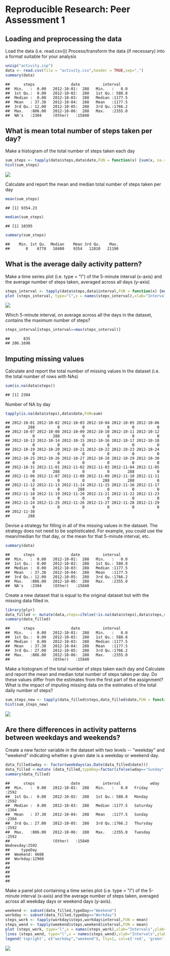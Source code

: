 # Reproducible Research: Peer Assessment 1


## Loading and preprocessing the data

Load the data (i.e. read.csv())
Process/transform the data (if necessary) into a format suitable for your analysis


```r
unzip("activity.zip")
data <- read.csv(file = "activity.csv",header = TRUE,sep=",")
summary(data)
```

```
##      steps                date          interval     
##  Min.   :  0.00   2012-10-01:  288   Min.   :   0.0  
##  1st Qu.:  0.00   2012-10-02:  288   1st Qu.: 588.8  
##  Median :  0.00   2012-10-03:  288   Median :1177.5  
##  Mean   : 37.38   2012-10-04:  288   Mean   :1177.5  
##  3rd Qu.: 12.00   2012-10-05:  288   3rd Qu.:1766.2  
##  Max.   :806.00   2012-10-06:  288   Max.   :2355.0  
##  NA's   :2304     (Other)   :15840
```


## What is mean total number of steps taken per day?

Make a histogram of the total number of steps taken each day

```r
sum_steps <- tapply(data$steps,data$date,FUN = function(x) {sum(x, na.rm = TRUE)} )
hist(sum_steps)
```

![](PA1_template_files/figure-html/unnamed-chunk-2-1.png) 

Calculate and report the mean and median total number of steps taken per day

```r
mean(sum_steps)
```

```
## [1] 9354.23
```

```r
median(sum_steps)
```

```
## [1] 10395
```

```r
summary(sum_steps)
```

```
##    Min. 1st Qu.  Median    Mean 3rd Qu.    Max. 
##       0    6778   10400    9354   12810   21190
```

## What is the average daily activity pattern?

Make a time series plot (i.e. type = "l") of the 5-minute interval (x-axis) and the average number of steps taken, averaged across all days (y-axis)

```r
steps_interval <- tapply(data$steps,data$interval,FUN = function(x) {mean(x, na.rm = TRUE)} )
plot (steps_interval, type="l",x = names(steps_interval),xlab="Intervals",ylab="steps/interval")
```

![](PA1_template_files/figure-html/unnamed-chunk-4-1.png) 

Which 5-minute interval, on average across all the days in the dataset, contains the maximum number of steps?

```r
steps_interval[steps_interval==max(steps_interval)]
```

```
##      835 
## 206.1698
```

## Imputing missing values

Calculate and report the total number of missing values in the dataset (i.e. the total number of rows with NAs)

```r
sum(is.na(data$steps))
```

```
## [1] 2304
```

Number of NA by day

```r
tapply(is.na(data$steps),data$date,FUN=sum)
```

```
## 2012-10-01 2012-10-02 2012-10-03 2012-10-04 2012-10-05 2012-10-06 
##        288          0          0          0          0          0 
## 2012-10-07 2012-10-08 2012-10-09 2012-10-10 2012-10-11 2012-10-12 
##          0        288          0          0          0          0 
## 2012-10-13 2012-10-14 2012-10-15 2012-10-16 2012-10-17 2012-10-18 
##          0          0          0          0          0          0 
## 2012-10-19 2012-10-20 2012-10-21 2012-10-22 2012-10-23 2012-10-24 
##          0          0          0          0          0          0 
## 2012-10-25 2012-10-26 2012-10-27 2012-10-28 2012-10-29 2012-10-30 
##          0          0          0          0          0          0 
## 2012-10-31 2012-11-01 2012-11-02 2012-11-03 2012-11-04 2012-11-05 
##          0        288          0          0        288          0 
## 2012-11-06 2012-11-07 2012-11-08 2012-11-09 2012-11-10 2012-11-11 
##          0          0          0        288        288          0 
## 2012-11-12 2012-11-13 2012-11-14 2012-11-15 2012-11-16 2012-11-17 
##          0          0        288          0          0          0 
## 2012-11-18 2012-11-19 2012-11-20 2012-11-21 2012-11-22 2012-11-23 
##          0          0          0          0          0          0 
## 2012-11-24 2012-11-25 2012-11-26 2012-11-27 2012-11-28 2012-11-29 
##          0          0          0          0          0          0 
## 2012-11-30 
##        288
```

Devise a strategy for filling in all of the missing values in the dataset. The strategy does not need to be sophisticated. For example, you could use the mean/median for that day, or the mean for that 5-minute interval, etc.


```r
summary(data)
```

```
##      steps                date          interval     
##  Min.   :  0.00   2012-10-01:  288   Min.   :   0.0  
##  1st Qu.:  0.00   2012-10-02:  288   1st Qu.: 588.8  
##  Median :  0.00   2012-10-03:  288   Median :1177.5  
##  Mean   : 37.38   2012-10-04:  288   Mean   :1177.5  
##  3rd Qu.: 12.00   2012-10-05:  288   3rd Qu.:1766.2  
##  Max.   :806.00   2012-10-06:  288   Max.   :2355.0  
##  NA's   :2304     (Other)   :15840
```


Create a new dataset that is equal to the original dataset but with the missing data filled in.


```r
library(plyr)
data_filled <- mutate(data,steps=ifelse(!is.na(data$steps),data$steps,steps_interval))
summary(data_filled)
```

```
##      steps                date          interval     
##  Min.   :  0.00   2012-10-01:  288   Min.   :   0.0  
##  1st Qu.:  0.00   2012-10-02:  288   1st Qu.: 588.8  
##  Median :  0.00   2012-10-03:  288   Median :1177.5  
##  Mean   : 37.38   2012-10-04:  288   Mean   :1177.5  
##  3rd Qu.: 27.00   2012-10-05:  288   3rd Qu.:1766.2  
##  Max.   :806.00   2012-10-06:  288   Max.   :2355.0  
##                   (Other)   :15840
```

Make a histogram of the total number of steps taken each day and Calculate and report the mean and median total number of steps taken per day. Do these values differ from the estimates from the first part of the assignment? What is the impact of imputing missing data on the estimates of the total daily number of steps?


```r
sum_steps_new <- tapply(data_filled$steps,data_filled$date,FUN = function(x) {sum(x, na.rm = TRUE)} )
hist(sum_steps_new)
```

![](PA1_template_files/figure-html/unnamed-chunk-10-1.png) 


## Are there differences in activity patterns between weekdays and weekends?

Create a new factor variable in the dataset with two levels -- "weekday" and "weekend" indicating whether a given date is a weekday or weekend day.

```r
data_filled$wday <- factor(weekdays(as.Date(data_filled$date)))
data_filled <-mutate (data_filled,typeDay=factor(ifelse(wday=="Sunday" | wday=="Saturday","Weekend","Workday")))
summary(data_filled)
```

```
##      steps                date          interval             wday     
##  Min.   :  0.00   2012-10-01:  288   Min.   :   0.0   Friday   :2592  
##  1st Qu.:  0.00   2012-10-02:  288   1st Qu.: 588.8   Monday   :2592  
##  Median :  0.00   2012-10-03:  288   Median :1177.5   Saturday :2304  
##  Mean   : 37.38   2012-10-04:  288   Mean   :1177.5   Sunday   :2304  
##  3rd Qu.: 27.00   2012-10-05:  288   3rd Qu.:1766.2   Thursday :2592  
##  Max.   :806.00   2012-10-06:  288   Max.   :2355.0   Tuesday  :2592  
##                   (Other)   :15840                    Wednesday:2592  
##     typeDay     
##  Weekend: 4608  
##  Workday:12960  
##                 
##                 
##                 
##                 
## 
```

Make a panel plot containing a time series plot (i.e. type = "l") of the 5-minute interval (x-axis) and the average number of steps taken, averaged across all weekday days or weekend days (y-axis).


```r
weekend <- subset(data_filled,typeDay=="Weekend")
workday <- subset(data_filled,typeDay=="Workday")
steps_work <- tapply(workday$steps,workday$interval,FUN = mean)
steps_wend <- tapply(weekend$steps,weekend$interval,FUN = mean)
plot (steps_work, type="l",x = names(steps_work),xlab="Intervals",ylab="steps/interval",col="red")
lines (steps_wend, type="l",x = names(steps_wend),xlab="Intervals",ylab="steps/interval",col = "green")
legend('topright', c("workday","weekend"), lty=1, col=c('red', 'green'), bty='n', cex=.75)
```

![](PA1_template_files/figure-html/unnamed-chunk-12-1.png) 
